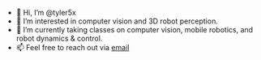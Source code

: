 - 👋 Hi, I’m @tyler5x
- 👀 I’m interested in computer vision and 3D robot perception. 
- 🌱 I’m currently taking classes on computer vision, mobile robotics, and robot dynamics & control.
- 📫 Feel free to reach out via [email](mailto:tylersmithline@gmail.com?subject=[GitHub]%20Source%20Han%20Sans)

<!---
tyler5x/tyler5x is a ✨ special ✨ repository because its `README.md` (this file) appears on your GitHub profile.
You can click the Preview link to take a look at your changes.
--->
